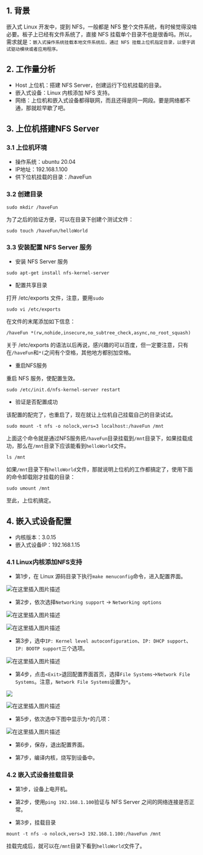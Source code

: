 ﻿## 1. 背景

嵌入式 Linux 开发中，提到 NFS，一般都是 NFS 整个文件系统，有时候觉得没啥必要。板子上已经有文件系统了，直接 NFS 挂载单个目录不也是很香吗。所以，需求就是：`嵌入式操作系统挂载本地文件系统后，通过 NFS 挂载上位机指定目录，以便于调试驱动模块或者应用程序。`

## 2. 工作量分析

- Host 上位机：搭建 NFS Server，创建运行下位机挂载的目录。
- 嵌入式设备：Linux 内核添加 NFS 支持。
- 网络：上位机和嵌入式设备都得联网，而且还得是同一网段。要是网络都不通，那就趁早歇了吧。

## 3. 上位机搭建NFS Server

### 3.1 上位机环境

- 操作系统：ubuntu 20.04
- IP地址：192.168.1.100
- 供下位机挂载的目录：/haveFun

### 3.2 创建目录

```shell
sudo mkdir /haveFun
```

为了之后的验证方便，可以在目录下创建个测试文件：

```shell
sudo touch /haveFun/helloWorld
```

### 3.3 安装配置 NFS Server 服务

- 安装 NFS Server 服务

```shell
sudo apt-get install nfs-kernel-server
```

- 配置共享目录


打开 /etc/exports 文件，注意，要用`sudo`

```shell
sudo vi /etc/exports
```

在文件的末尾添加如下信息：

```
/haveFun *(rw,nohide,insecure,no_subtree_check,async,no_root_squash)
```

关于 /etc/exports 的语法以后再说，感兴趣的可以百度，但一定要注意，只有在`/haveFun`和`*(`之间有个空格，其他地方都别加空格。

- 重启NFS服务

重启 NFS 服务，使配置生效。

```shell
sudo /etc/init.d/nfs-kernel-server restart
```

- 验证是否配置成功

该配置的配完了，也重启了，现在就让上位机自己挂载自己的目录试试。

```shell
sudo mount -t nfs -o nolock,vers=3 localhost:/haveFun /mnt
```

上面这个命令就是通过NFS服务把`/haveFun`目录挂载到`/mnt`目录下，如果挂载成功，那么在`/mnt`目录下应该能看到`helloWorld`文件。

```shell
ls /mnt
```

如果`/mnt`目录下有`helloWorld`文件，那就说明上位机的工作都搞定了，使用下面的命令卸载刚才挂载的目录：

```shell
sudo umount /mnt
```

至此，上位机搞定。

## 4. 嵌入式设备配置

- 内核版本：3.0.15
- 嵌入式设备IP：192.168.1.15

### 4.1 Linux内核添加NFS支持

- 第1步，在 Linux 源码目录下执行`make menuconfig`命令，进入配置界面。

![在这里插入图片描述](NFS挂载目录.assets/watermark,type_ZmFuZ3poZW5naGVpdGk,shadow_10,text_aHR0cHM6Ly9ibG9nLmNzZG4ubmV0L3cwODAxMTAxMTE3,size_16,color_FFFFFF,t_70-165969042588528.png)
- 第2步，依次选择`Networking support` -> `Networking options`

![在这里插入图片描述](NFS挂载目录.assets/watermark,type_ZmFuZ3poZW5naGVpdGk,shadow_10,text_aHR0cHM6Ly9ibG9nLmNzZG4ubmV0L3cwODAxMTAxMTE3,size_16,color_FFFFFF,t_70-16596903392063-165969042588629.png)

![在这里插入图片描述](NFS挂载目录.assets/watermark,type_ZmFuZ3poZW5naGVpdGk,shadow_10,text_aHR0cHM6Ly9ibG9nLmNzZG4ubmV0L3cwODAxMTAxMTE3,size_16,color_FFFFFF,t_70-16596903412326-165969042589030.png)

- 第3步，选中`IP: Kernel level autoconfiguration`、`IP: DHCP support`、`IP: BOOTP support`三个选项。

![在这里插入图片描述](NFS挂载目录.assets/20200703120620614-165969042586826.png)

- 第4步，点击`<Exit>`退回配置界面首页，选择`File Systems`->`Network File Systems`。注意，`Network File Systems`设置为`*`。

![](NFS挂载目录.assets/watermark,type_ZmFuZ3poZW5naGVpdGk,shadow_10,text_aHR0cHM6Ly9ibG9nLmNzZG4ubmV0L3cwODAxMTAxMTE3,size_16,color_FFFFFF,t_70-165969034521811-165969042590531.png)

![在这里插入图片描述](NFS挂载目录.assets/watermark,type_ZmFuZ3poZW5naGVpdGk,shadow_10,text_aHR0cHM6Ly9ibG9nLmNzZG4ubmV0L3cwODAxMTAxMTE3,size_16,color_FFFFFF,t_70-165969034721914-165969042590532.png)

- 第5步，依次选中下图中显示为`*`的几项：

![在这里插入图片描述](NFS挂载目录.assets/20200703121124474-165969042586827.png)


- 第6步，保存，退出配置界面。

- 第7步，编译内核，烧写到设备中。

### 4.2 嵌入式设备挂载目录

- 第1步，设备上电开机。

- 第2步，使用`ping 192.168.1.100`验证与 NFS Server 之间的网络连接是否正常。

- 第3步，挂载目录

```shell
mount -t nfs -o nolock,vers=3 192.168.1.100:/haveFun /mnt
```

挂载完成后，就可以在`/mnt`目录下看到`helloWorld`文件了。
